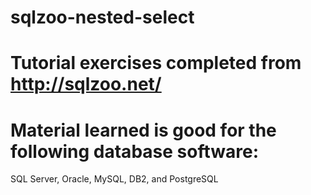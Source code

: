 # sqlzoo-nested-select

# Tutorial exercises completed from http://sqlzoo.net/
# Material learned is good for the following database software:

SQL Server, Oracle, MySQL, DB2, and PostgreSQL
